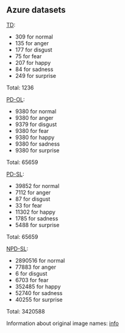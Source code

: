 ## Azure datasets

[TD](TD.tar.bz2):
- 309 for normal
- 135 for anger
- 177 for disgust
- 75 for fear
- 207 for happy
- 84 for sadness
- 249 for surprise

Total: 1236

[PD-OL](PD-OL.tar.bz2):
- 9380 for normal
- 9380 for anger
- 9379 for disgust
- 9380 for fear
- 9380 for happy
- 9380 for sadness
- 9380 for surprise

Total: 65659

[PD-SL](PD-SL.tar.bz2):
- 39852 for normal
- 7112 for anger
- 87 for disgust
- 33 for fear
- 11302 for happy
- 1785 for sadness
- 5488 for surprise

Total: 65659

[NPD-SL](NPD-SL.tar.bz2):
- 2890516 for normal
- 77883 for anger
- 6 for disgust
- 6703 for fear
- 352485 for happy
- 52740 for sadness
- 40255 for surprise

Total: 3420588

Information about original image names: [info](NPD-SL_info.tar.bz2)
